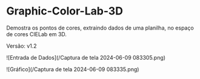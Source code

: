 # Graphic-Color-Lab-3D
Demostra os pontos de cores, extraindo dados de uma planilha, no espaço de cores CIELab em 3D.

Versão: v1.2

![Entrada de Dados](/Captura de tela 2024-06-09 083305.png)

![Gráfico](/Captura de tela 2024-06-09 083335.png)
